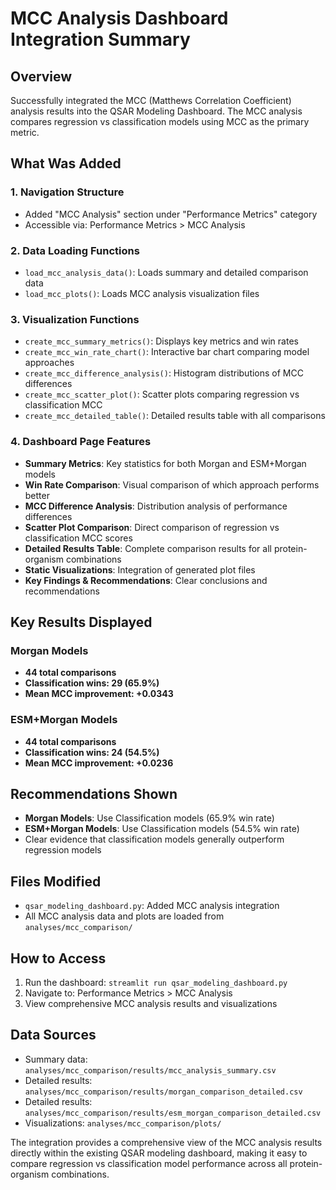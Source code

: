 # MCC Analysis Dashboard Integration Summary

## Overview

Successfully integrated the MCC (Matthews Correlation Coefficient) analysis results into the QSAR Modeling Dashboard. The MCC analysis compares regression vs classification models using MCC as the primary metric.

## What Was Added

### 1. Navigation Structure
- Added "MCC Analysis" section under "Performance Metrics" category
- Accessible via: Performance Metrics > MCC Analysis

### 2. Data Loading Functions
- `load_mcc_analysis_data()`: Loads summary and detailed comparison data
- `load_mcc_plots()`: Loads MCC analysis visualization files

### 3. Visualization Functions
- `create_mcc_summary_metrics()`: Displays key metrics and win rates
- `create_mcc_win_rate_chart()`: Interactive bar chart comparing model approaches
- `create_mcc_difference_analysis()`: Histogram distributions of MCC differences
- `create_mcc_scatter_plot()`: Scatter plots comparing regression vs classification MCC
- `create_mcc_detailed_table()`: Detailed results table with all comparisons

### 4. Dashboard Page Features
- **Summary Metrics**: Key statistics for both Morgan and ESM+Morgan models
- **Win Rate Comparison**: Visual comparison of which approach performs better
- **MCC Difference Analysis**: Distribution analysis of performance differences
- **Scatter Plot Comparison**: Direct comparison of regression vs classification MCC scores
- **Detailed Results Table**: Complete comparison results for all protein-organism combinations
- **Static Visualizations**: Integration of generated plot files
- **Key Findings & Recommendations**: Clear conclusions and recommendations

## Key Results Displayed

### Morgan Models
- **44 total comparisons**
- **Classification wins: 29 (65.9%)**
- **Mean MCC improvement: +0.0343**

### ESM+Morgan Models
- **44 total comparisons**
- **Classification wins: 24 (54.5%)**
- **Mean MCC improvement: +0.0236**

## Recommendations Shown
- **Morgan Models**: Use Classification models (65.9% win rate)
- **ESM+Morgan Models**: Use Classification models (54.5% win rate)
- Clear evidence that classification models generally outperform regression models

## Files Modified
- `qsar_modeling_dashboard.py`: Added MCC analysis integration
- All MCC analysis data and plots are loaded from `analyses/mcc_comparison/`

## How to Access
1. Run the dashboard: `streamlit run qsar_modeling_dashboard.py`
2. Navigate to: Performance Metrics > MCC Analysis
3. View comprehensive MCC analysis results and visualizations

## Data Sources
- Summary data: `analyses/mcc_comparison/results/mcc_analysis_summary.csv`
- Detailed results: `analyses/mcc_comparison/results/morgan_comparison_detailed.csv`
- Detailed results: `analyses/mcc_comparison/results/esm_morgan_comparison_detailed.csv`
- Visualizations: `analyses/mcc_comparison/plots/`

The integration provides a comprehensive view of the MCC analysis results directly within the existing QSAR modeling dashboard, making it easy to compare regression vs classification model performance across all protein-organism combinations.